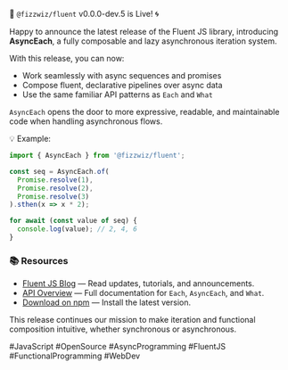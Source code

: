 🚀 `@fizzwiz/fluent` v0.0.0-dev.5 is Live! 🌀

Happy to announce the latest release of the Fluent JS library, introducing **AsyncEach**, a fully composable and lazy asynchronous iteration system.

With this release, you can now:

* Work seamlessly with async sequences and promises
* Compose fluent, declarative pipelines over async data
* Use the same familiar API patterns as `Each` and `What`

`AsyncEach` opens the door to more expressive, readable, and maintainable code when handling asynchronous flows.

💡 Example:

```js
import { AsyncEach } from '@fizzwiz/fluent';

const seq = AsyncEach.of(
  Promise.resolve(1),
  Promise.resolve(2),
  Promise.resolve(3)
).sthen(x => x * 2);

for await (const value of seq) { 
  console.log(value); // 2, 4, 6
}
```

### 📚 Resources

* [Fluent JS Blog](https://fluent.blog.fizzwiz.cloud/) — Read updates, tutorials, and announcements.
* [API Overview](https://fluent.blog.fizzwiz.cloud/p/toc.html) — Full documentation for `Each`, `AsyncEach`, and `What`.
* [Download on npm](https://www.npmjs.com/package/@fizzwiz/fluent) — Install the latest version.

This release continues our mission to make iteration and functional composition intuitive, whether synchronous or asynchronous.

#JavaScript #OpenSource #AsyncProgramming #FluentJS #FunctionalProgramming #WebDev
